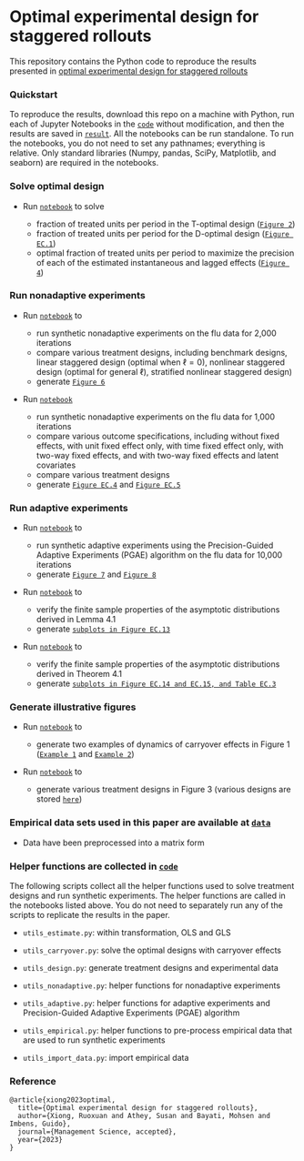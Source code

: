 # Optimal experimental design for staggered rollouts

This repository contains the Python code to reproduce the results presented in [optimal experimental design for staggered rollouts](https://papers.ssrn.com/sol3/papers.cfm?abstract_id=3483934)

### Quickstart

To reproduce the results, download this repo on a machine with Python, run each of Jupyter Notebooks in the [`code`](code) without modification, and then the results are saved in [`result`](result). All the notebooks can be run standalone. To run the notebooks, you do not need to set any pathnames; everything is relative. Only standard libraries (Numpy, pandas, SciPy, Matplotlib, and seaborn) are required in the notebooks.

### Solve optimal design

- Run [`notebook`](code/optimal-design-Figure-2-4-EC1.ipynb) to solve

  - fraction of treated units per period in the T-optimal design ([`Figure 2`](figures/carryover-t-optimal.pdf))
  - fraction of treated units per period for the D-optimal design ([`Figure EC.1`](figures/carryover-d-optimal.pdf))
  - optimal fraction of treated units per period to maximize the precision of each of the estimated instantaneous and lagged effects ([`Figure 4`](figures/carryover-t-optimal-s-curve.pdf))


### Run nonadaptive experiments

- Run [`notebook`](code/nonadaptive-flu-Figure-6.ipynb) to

  - run synthetic nonadaptive experiments on the flu data for 2,000 iterations 
  - compare various treatment designs, including benchmark designs, linear staggered design (optimal when $\ell = 0$), nonlinear staggered design (optimal for general $\ell$), stratified nonlinear staggered design) 
  - generate [`Figure 6`](result/flu/flu_T_7_varying_N_lag_2_agg.pdf)

- Run [`notebook`](code/compare-estimator-design-Figure-EC4-EC5.ipynb) 

  - run synthetic nonadaptive experiments on the flu data for 1,000 iterations 
  - compare various outcome specifications, including without fixed effects, with unit fixed effect only, with time fixed effect only, with two-way fixed effects, and with two-way fixed effects and latent covariates
  - compare various treatment designs
  - generate [`Figure EC.4`](flu/flu_N_25_T_7_various_methods-full.pdf) and [`Figure EC.5`](result/flu/flu_N_25_T_7_bias-variance.pdf) 

### Run adaptive experiments

- Run [`notebook`](code/adaptive-flu-Figure-7-8.ipynb) to 

  - run synthetic adaptive experiments using the Precision-Guided Adaptive Experiments (PGAE) algorithm on the flu data for 10,000 iterations
  - generate [`Figure 7`](result/flu-adaptive/flu_termination_time.pdf) and [`Figure 8`](result/flu-adaptive/flu_adaptive_comparison.pdf)

- Run [`notebook`](code/lemma-4.1-finite-sample-Figure-EC13.ipynb) to 

  - verify the finite sample properties of the asymptotic distributions derived in Lemma 4.1
  - generate [`subplots in Figure EC.13`](result/simulation/)

- Run [`notebook`](code/theorem-4.1-finite-sample-Figure-EC14-15.ipynb) to 

  - verify the finite sample properties of the asymptotic distributions derived in Theorem 4.1 
  - generate [`subplots in Figure EC.14 and EC.15, and Table EC.3`](result/simulation/)


### Generate illustrative figures 

- Run [`notebook`](code/carryover-effect-Figure-1.ipynb) to 

  - generate two examples of dynamics of carryover effects in Figure 1 ([`Example 1`](figures/cumulative_effect_new_infection.pdf) and [`Example 2`](figures/wearout_effect_app.pdf))

- Run [`notebook`](code/illustrate-designs-Figure-3.ipynb) to 
  
  - generate various treatment designs in Figure 3 (various designs are stored [`here`](figures/))


### Empirical data sets used in this paper are available at [`data`](data)

- Data have been preprocessed into a matrix form

### Helper functions are collected in [`code`](code) 

The following scripts collect all the helper functions used to solve treatment designs and run synthetic experiments. The helper functions are called in the notebooks listed above. You do not need to separately run any of the scripts to replicate the results in the paper. 

- ```utils_estimate.py```: within transformation, OLS and GLS

- ```utils_carryover.py```: solve the optimal designs with carryover effects

- ```utils_design.py```: generate treatment designs and experimental data

- ```utils_nonadaptive.py```: helper functions for nonadaptive experiments

- ```utils_adaptive.py```: helper functions for adaptive experiments and Precision-Guided Adaptive Experiments (PGAE) algorithm

- ```utils_empirical.py```: helper functions to pre-process empirical data that are used to run synthetic experiments

- ```utils_import_data.py```: import empirical data

### Reference

```
@article{xiong2023optimal,
  title={Optimal experimental design for staggered rollouts},
  author={Xiong, Ruoxuan and Athey, Susan and Bayati, Mohsen and Imbens, Guido},
  journal={Management Science, accepted},
  year={2023}
}
```
